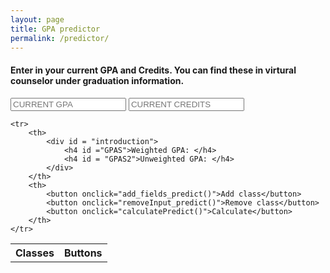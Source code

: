 ```yaml
---
layout: page
title: GPA predictor
permalink: /predictor/
---
```

<head>
<meta name="keywords" content="broward gpa predictor, predictor, gpa predictor, cypress bay gpa predictor">
<link rel="stylesheet" href='/assets/main.css'>
<link rel="stylesheet" href="/assets/inputs.css">
<script type="text/javascript" src="assets/predict.js"></script>

<title>Weighted GPA predictor</title>
</head>
<body>
<h4>Enter in your current GPA and Credits. You can find these in virtural counselor under graduation information.</h4>

<input placeholder = "CURRENT GPA" type="number" step = ".00001" name="psw" id = "currentg">
<input placeholder = "CURRENT CREDITS" type="number" step = ".00001" name="psw" id = "currentc">

<table id = "tabl">
	<tr>
		<th>Classes</th>
		<th>Buttons</th>
	</tr>
	
	<tr>
		<th>
			<div id = "introduction"> 
				<h4 id ="GPAS">Weighted GPA: </h4>
				<h4 id = "GPAS2">Unweighted GPA: </h4>
			</div>
		</th>
		<th>
			<button onclick="add_fields_predict()">Add class</button>
			<button onclick="removeInput_predict()">Remove class</button>
			<button onclick="calculatePredict()">Calculate</button>
		</th>
	</tr>
</table>



</body>
